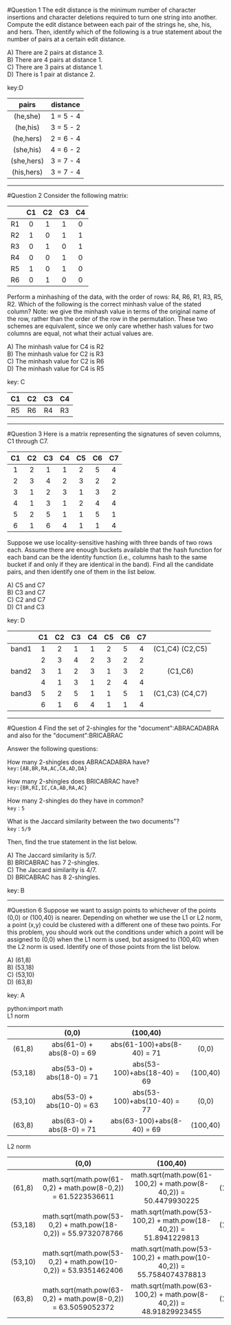 #Question 1
The edit distance is the minimum number of character insertions and character deletions required to turn one string into another. Compute the edit distance between each pair of the strings he, she, his, and hers. Then, identify which of the following is a true statement about the number of pairs at a certain edit distance.

A) There are 2 pairs at distance 3.			
B) There are 4 pairs at distance 1.			
C) There are 3 pairs at distance 1.			
D) There is 1 pair at distance 2.	

key:D

|pairs|distance|
|:----:|:----:|
|(he,she)| 1 = 5 - 4|			
|(he,his)| 3 = 5 - 2|			
|(he,hers)| 2 = 6 - 4|			
|(she,his) | 4 = 6 - 2|			
|(she,hers) | 3 = 7 - 4|			
|(his,hers) | 3 = 7 - 4	|
***
#Question 2 
Consider the following matrix: 

|  |C1|      C2|      C3|      C4|    
|---|:---:|:---:|:---:|:---:|
|R1|	0|	1|	1|	0|    
|R2|	1|	0|	1|	1|    
|R3|	0|	1|	0|	1|   
|R4|	0|	0|	1|	0|    
|R5|	1|	0|	1|	0|   
|R6|	0|	1|	0|	0|    

Perform a minhashing of the data, with the order of rows: R4, R6, R1, R3, R5, R2. Which of the following is the correct minhash value of the stated column? Note: we give the minhash value in terms of the original name of the row, rather than the order of the row in the permutation. These two schemes are equivalent, since we only care whether hash values for two columns are equal, not what their actual values are.

A) The minhash value for C4 is R2			
B) The minhash value for C2 is R3			
C) The minhash value for C2 is R6		
D) The minhash value for C4 is R5		

key: C

|C1|      C2|      C3|      C4|    
|:---:|:---:|:---:|:---:|
|R5|R6|R4|R3|
***
#Question 3
Here is a matrix representing the signatures of seven columns, C1 through C7.

|C1|C2|C3|C4|C5|C6|C7|
|:---:|:---:|:---:|:---:|:---:|:---:|:---:|
|1|2|1|1|2|5|4|
|2|3|4|2|3|2|2|
|3|1|2|3|1|3|2|
|4|1|3|1|2|4|4|
|5|2|5|1|1|5|1|
|6|1|6|4|1|1|4|

Suppose we use locality-sensitive hashing with three bands of two rows each. Assume there are enough buckets available that the hash function for each band can be the identity function (i.e., columns hash to the same bucket if and only if they are identical in the band). Find all the candidate pairs, and then identify one of them in the list below.

A) C5 and C7			
B) C3 and C7			
C) C2 and C7			
D) C1 and C3

key: D

| |C1|C2|C3|C4|C5|C6|C7||
|:---:|:---:|:---:|:---:|:---:|:---:|:---:|:---:|:---:|
|band1|1|2|1|1|2|5|4|(C1,C4) (C2,C5)|
||2|3|4|2|3|2|2||
|band2|3|1|2|3|1|3|2|(C1,C6) |
||4|1|3|1|2|4|4||
|band3|5|2|5|1|1|5|1|(C1,C3) (C4,C7)|
||6|1|6|4|1|1|4||
***
#Question 4
Find the set of 2-shingles for the "document":ABRACADABRA
and also for the "document":BRICABRAC

Answer the following questions:

How many 2-shingles does ABRACADABRA have?  
`key:{AB,BR,RA,AC,CA,AD,DA}`

How many 2-shingles does BRICABRAC have?  
`key:{BR,RI,IC,CA,AB,RA,AC}`

How many 2-shingles do they have in common?  
`key：5`

What is the Jaccard similarity between the two documents"?  
`key：5/9`

Then, find the true statement in the list below. 

A) The Jaccard similarity is 5/7.			
B) BRICABRAC has 7 2-shingles.	
C) The Jaccard similarity is 4/7.			
D) BRICABRAC has 8 2-shingles.

key: B
***
#Question 6
Suppose we want to assign points to whichever of the points (0,0) or (100,40) is nearer. Depending on whether we use the L1 or L2 norm, a point (x,y) could be clustered with a different one of these two points. For this problem, you should work out the conditions under which a point will be assigned to (0,0) when the L1 norm is used, but assigned to (100,40) when the L2 norm is used. Identify one of those points from the list below.

A) (61,8)		
B) (53,18)			
C) (53,10)			
D) (63,8)

key: A

python:import math  
L1 norm

||(0,0)|(100,40)||
|:---:|:---:|:---:|:---:|
|(61,8)|abs(61-0) + abs(8-0) = 69|abs(61-100)+abs(8-40) = 71|(0,0)|
|(53,18)|abs(53-0) + abs(18-0) = 71 | abs(53-100)+abs(18-40) = 69|(100,40)|
|(53,10)|abs(53-0) + abs(10-0) = 63 |abs(53-100)+abs(10-40) = 77|(0,0)|
|(63,8)|abs(63-0) + abs(8-0) = 71| abs(63-100)+abs(8-40) = 69|(100,40)|

L2 norm

||(0,0)|(100,40)||
|:---:|:---:|:---:|:---:|
|(61,8)|math.sqrt(math.pow(61-0,2) + math.pow(8-0,2)) = 61.5223536611|math.sqrt(math.pow(61-100,2) + math.pow(8-40,2)) = 50.4479930225|(100,40)|
|(53,18)|math.sqrt(math.pow(53-0,2) + math.pow(18-0,2)) = 55.9732078766|math.sqrt(math.pow(53-100,2) + math.pow(18-40,2)) = 51.8941229813|(100,40)|
|(53,10)|math.sqrt(math.pow(53-0,2) + math.pow(10-0,2)) = 53.9351462406|math.sqrt(math.pow(53-100,2) + math.pow(10-40,2)) = 55.7584074378813|(0,0)|
|(63,8)|math.sqrt(math.pow(63-0,2) + math.pow(8-0,2)) = 63.5059052372|math.sqrt(math.pow(63-100,2) + math.pow(8-40,2)) = 48.91829923455|(100,40)|


